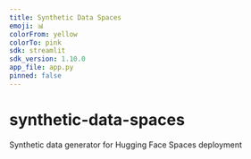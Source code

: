 ```yaml
---
title: Synthetic Data Spaces
emoji: 📊
colorFrom: yellow
colorTo: pink
sdk: streamlit
sdk_version: 1.10.0
app_file: app.py
pinned: false
---
```


# synthetic-data-spaces
Synthetic data generator for Hugging Face Spaces deployment
